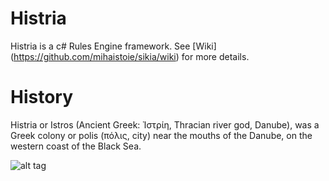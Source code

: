 Histria
=====

Histria is a c# Rules Engine framework. See [Wiki] (https://github.com/mihaistoie/sikia/wiki) for more details.


History
==
Histria or Istros (Ancient Greek: Ἰστρίη, Thracian river god, Danube), was a Greek colony or polis (πόλις, city) near the mouths of the Danube, on the western coast of the Black Sea.

![alt tag](https://raw.github.com/mihaistoie/sikia/master/images/Histria.png)
